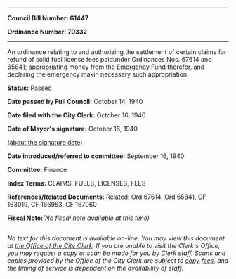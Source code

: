 

********

**Council Bill Number: 61447**
   
**Ordinance Number: 70332**
********

 An ordinance relating to and authorizing the settlement of certain claims for refund of solid fuel license fees paidunder Ordinances Nos. 67614 and 65841; appropriating money from the Emergency Fund therefor, and declaring the emergency makin necessary such appropriation.

**Status:** Passed
   
**Date passed by Full Council:** October 14, 1940
   
**Date filed with the City Clerk:** October 16, 1940
   
**Date of Mayor's signature:** October 16, 1940
   
[(about the signature date)](/~public/approvaldate.htm)
   
   
   
**Date introduced/referred to committee:** September 16, 1940
   
**Committee:** Finance
   
   
**Index Terms:** CLAIMS, FUELS, LICENSES, FEES

**References/Related Documents:** Related: Ord 67614, Ord 65841, CF 163019, CF 166953, CF 167060

**Fiscal Note:**_(No fiscal note available at this time)_
********

_No text for this document is available on-line. You may view this document at [the Office of the City Clerk](http://www.seattle.gov/leg/clerk/contactUs.htm). If you are unable to visit the Clerk's Office, you may request a copy or scan be made for you by Clerk staff. Scans and copies provided by the Office of the City Clerk are subject to [copy fees](http://clerk.seattle.gov/~public/clerkfees.htm), and the timing of service is dependent on the availability of staff._

